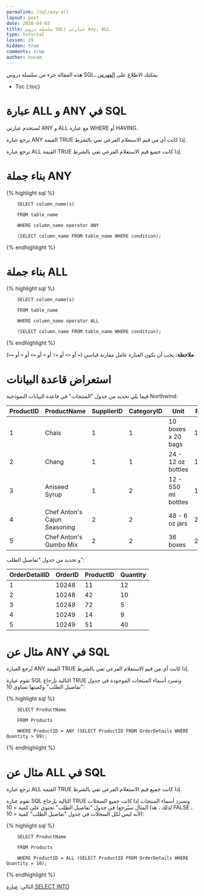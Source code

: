 ```yaml
---
permalink: /sql/any-all
layout: post
date: 2020-04-03
title: سلسلة دروس SQL| عبارتي Any, ALL
type: tutorial
lesson: 29
hidden: true
comments: true
author: husam
---
```


هذه المقالة جزء من سلسلة دروس SQL، يمكنك الاطلاع على [الفهرس](intro)

* Toc
{:toc}

# عبارة ALL و ANY في SQL

تُستخدم عبارتي ANY و ALL مع عبارة WHERE أو HAVING.

ترجع عبارة ANY القيمة TRUE إذا كانت أي من قيم الاستعلام الفرعي تفي بالشرط.

ترجع عبارة ALL القيمة TRUE إذا كانت جميع قيم الاستعلام الفرعي تفي بالشرط.

# بناء جملة ANY

{% highlight sql %}

		SELECT column_name(s)

		FROM table_name

		WHERE column_name operator ANY

		(SELECT column_name FROM table_name WHERE condition);

{% endhighlight %}


# بناء جملة ALL

{% highlight sql %}

        SELECT column_name(s)

        FROM table_name

        WHERE column_name operator ALL

        (SELECT column_name FROM table_name WHERE condition); 

{% endhighlight %} 

**ملاحظة:** يجب أن تكون العبارة عامل مقارنة قياسي (`=` أو `<>` أو `=!` أو `>` أو `=>` أو `<` أو `=<`).

# استعراض قاعدة البيانات

فيما يلي تحديد من جدول "المنتجات" في قاعدة البيانات النموذجية Northwind:

| ProductID |	ProductName |	SupplierID |	CategoryID |	Unit |	Price |
| ---------- | ----------- | ----------- | -------------- | ---------- | ----- |
| 1 |	Chais |	1 |	1 |	10 boxes x 20 bags |	18 |
| 2 |	Chang |	1 |	1 |	24 - 12 oz bottles |	19 |
| 3 |	Aniseed Syrup |	1 |	2  |	12 - 550 ml bottles |	10 |
| 4 |	Chef Anton's Cajun Seasoning |	2 |	2  |	48 - 6 oz jars |	22 |
| 5 |	Chef Anton's Gumbo Mix | 	2 |	2 |	36 boxes |	21.35 |

و تحديد من جدول "تفاصيل الطلب":

| OrderDetailID  |	OrderID  |	ProductID  |	Quantity |
| ------------ | -------------- | ---------------- | ----------- |
| 1 |	10248 |	11 |	12 |
| 2 |	10248 |	42 |	10 |
| 3 |	10248 |	72 |	5 |
| 4 |	10249 |	14 |	9 |
| 5 |	10249 |	51 |	40 |

# مثال عن ANY في SQL

تُرجع العبارة ANY القيمة TRUE إذا كانت أي من قيم الاستعلام الفرعي تفي بالشرط.

تقوم عبارة SQL التالية بإرجاع TRUE وتسرد أسماء المنتجات الموجودة في جدول "تفاصيل الطلب" وكميتها تساوي 10:


{% highlight sql %}

		SELECT ProductName

		FROM Products

		WHERE ProductID = ANY (SELECT ProductID FROM OrderDetails WHERE Quantity > 99); 

{% endhighlight %}


# مثال عن ALL في SQL

ترجع عبارة ALL القيمة TRUE إذا كانت جميع قيم الاستعلام الفرعي تفي بالشرط.

تقوم عبارة SQL التالية بإرجاع TRUE وتسرد أسماء المنتجات إذا كانت جميع السجلات في جدول "تفاصيل الطلب" تحتوي على كمية = 10 (لذلك ، هذا المثال سيُرجع FALSE ، لأنه ليس لكل السجلات في جدول "تفاصيل الطلب" كمية = 10):


{% highlight sql %}

		SELECT ProductName

		FROM Products

		WHERE ProductID = ALL (SELECT ProductID FROM OrderDetails WHERE Quantity = 10);

{% endhighlight %}

التالي: [عبارة SELECT INTO ](select-into)

